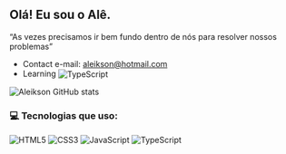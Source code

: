
## Olá! Eu sou o Alê.
“As vezes precisamos ir bem fundo dentro de nós para resolver nossos problemas”

- Contact e-mail: aleikson@hotmail.com
- Learning <img align="center" alt="TypeScript" src="https://img.shields.io/badge/React-20232A?style=for-the-badge&logo=react&logoColor=61DAFB">


![Aleikson GitHub stats](https://github-readme-stats.vercel.app/api?username=Aleikson&show_icons=true&theme=radical)

### 💻 Tecnologias que uso: 

<div style="display: inline_block"> 
<img align="center" alt="HTML5" src="	https://img.shields.io/badge/HTML5-E34F26?style=for-the-badge&logo=html5&logoColor=white">
<img align="center" alt="CSS3" src="	https://img.shields.io/badge/CSS3-1572B6?style=for-the-badge&logo=css3&logoColor=white">
<img align="center" alt="JavaScript" src="https://img.shields.io/badge/JavaScript-F7DF1E?style=for-the-badge&logo=javascript&logoColor=black">
<img align="center" alt="TypeScript" src="https://img.shields.io/badge/TypeScript-007ACC?style=for-the-badge&logo=typescript&logoColor=white">
</div>
